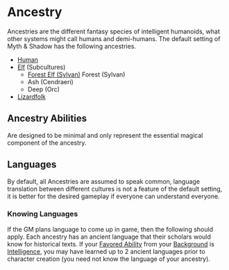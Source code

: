 # Ancestry
Ancestries are the different fantasy species of intelligent humanoids, what other systems might call humans and demi-humans. The default setting of Myth & Shadow has the following ancestries.

- [Human](Human.md)
- [Elf](Elf.md) (Subcultures)
	- [Forest Elf (Sylvan)](Elf.md#Forest%20Elf%20(Sylvan)%20[Ancestry](Ancestry.md)) Forest (Sylvan)
	- Ash (Cendraeri)
	- Deep (Orc)
- [Lizardfolk](Lizardfolk.md)

## Ancestry Abilities
Are designed to be minimal and only represent the essential magical component of the ancestry.
## Languages
By default, all Ancestries are assumed to speak common, language translation between different cultures is not a feature of the default setting, it is better for the desired gameplay if everyone can understand everyone.
### Knowing Languages
If the GM plans language to come up in game, then the following should apply. Each ancestry has an ancient language that their scholars would know for historical texts. If your [Favored Ability](../Favored%20Ability.md) from your [Background](../Backgrounds.md) is [Intelligence](../Chosen%20Statistics/Intelligence.md), you may have learned up to 2 ancient languages prior to character creation (you need not know the language of your ancestry).